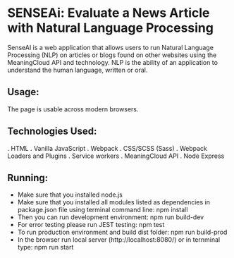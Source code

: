 # SENSEAi: Evaluate a News Article with Natural Language Processing

SenseAI is a web application that allows users to run Natural Language Processing (NLP) on articles or blogs found on other websites using the MeaningCloud API and technology. NLP is the ability of an application to understand the human language, written or oral.

## Usage:
The page is usable across modern browsers.

## Technologies Used:

. HTML
. Vanilla JavaScript
. Webpack
. CSS/SCSS (Sass)
. Webpack Loaders and Plugins
. Service workers
. MeaningCloud API
. Node Express

## Running:

- Make sure that you installed node.js
- Make sure that you installed all modules listed as dependencies in package.json file using terminal command line: npm install
- Then you can run development environment: npm run build-dev
- For error testing please run JEST testing: npm test
- To run production environment and build dist folder: npm run build-prod
- In the browser run local server (http://localhost:8080/) or in ternminal type: npm run start


